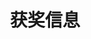 ---
category: [certificate] #Category ID.
hue: var(--c-themeHueRed) #Category hue. See note [1].
title: 获奖信息 #Category title.
description: 
---